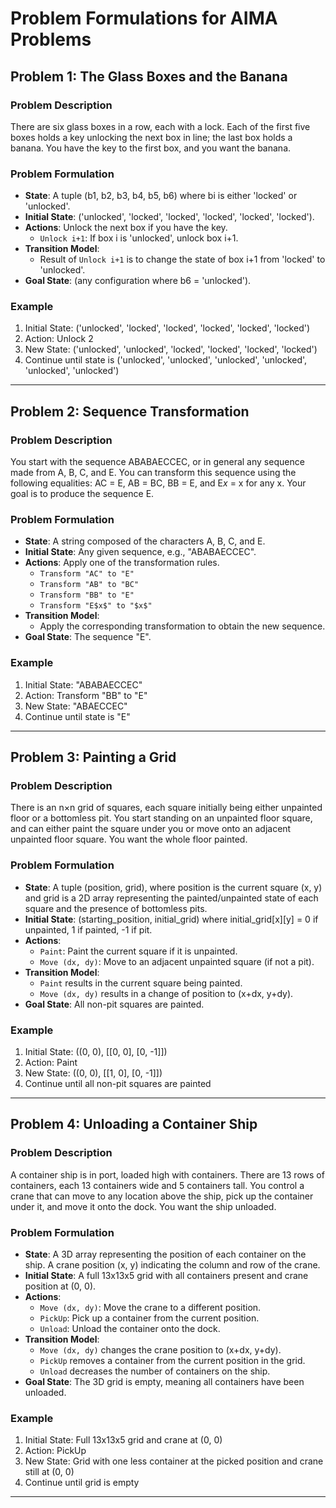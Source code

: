 # Problem Formulations for AIMA Problems

## Problem 1: The Glass Boxes and the Banana

### Problem Description
There are six glass boxes in a row, each with a lock. Each of the first five boxes holds a key unlocking the next box in line; the last box holds a banana. You have the key to the first box, and you want the banana.

### Problem Formulation
- **State**: A tuple (b1, b2, b3, b4, b5, b6) where bi is either 'locked' or 'unlocked'.
- **Initial State**: ('unlocked', 'locked', 'locked', 'locked', 'locked', 'locked').
- **Actions**: Unlock the next box if you have the key.
  - `Unlock i+1`: If box i is 'unlocked', unlock box i+1.
- **Transition Model**: 
  - Result of `Unlock i+1` is to change the state of box i+1 from 'locked' to 'unlocked'.
- **Goal State**: (any configuration where b6 = 'unlocked').

### Example
1. Initial State: ('unlocked', 'locked', 'locked', 'locked', 'locked', 'locked')
2. Action: Unlock 2
3. New State: ('unlocked', 'unlocked', 'locked', 'locked', 'locked', 'locked')
4. Continue until state is ('unlocked', 'unlocked', 'unlocked', 'unlocked', 'unlocked', 'unlocked')

---

## Problem 2: Sequence Transformation

### Problem Description
You start with the sequence ABABAECCEC, or in general any sequence made from A, B, C, and E. You can transform this sequence using the following equalities: AC = E, AB = BC, BB = E, and E$x$ = x for any x. Your goal is to produce the sequence E.

### Problem Formulation
- **State**: A string composed of the characters A, B, C, and E.
- **Initial State**: Any given sequence, e.g., "ABABAECCEC".
- **Actions**: Apply one of the transformation rules.
  - `Transform "AC" to "E"`
  - `Transform "AB" to "BC"`
  - `Transform "BB" to "E"`
  - `Transform "E$x$" to "$x$"`
- **Transition Model**: 
  - Apply the corresponding transformation to obtain the new sequence.
- **Goal State**: The sequence "E".

### Example
1. Initial State: "ABABAECCEC"
2. Action: Transform "BB" to "E"
3. New State: "ABAECCEC"
4. Continue until state is "E"

---

## Problem 3: Painting a Grid

### Problem Description
There is an n×n grid of squares, each square initially being either unpainted floor or a bottomless pit. You start standing on an unpainted floor square, and can either paint the square under you or move onto an adjacent unpainted floor square. You want the whole floor painted.

### Problem Formulation
- **State**: A tuple (position, grid), where position is the current square (x, y) and grid is a 2D array representing the painted/unpainted state of each square and the presence of bottomless pits.
- **Initial State**: (starting_position, initial_grid) where initial_grid[x][y] = 0 if unpainted, 1 if painted, -1 if pit.
- **Actions**: 
  - `Paint`: Paint the current square if it is unpainted.
  - `Move (dx, dy)`: Move to an adjacent unpainted square (if not a pit).
- **Transition Model**: 
  - `Paint` results in the current square being painted.
  - `Move (dx, dy)` results in a change of position to (x+dx, y+dy).
- **Goal State**: All non-pit squares are painted.

### Example
1. Initial State: ((0, 0), [[0, 0], [0, -1]])
2. Action: Paint
3. New State: ((0, 0), [[1, 0], [0, -1]])
4. Continue until all non-pit squares are painted

---

## Problem 4: Unloading a Container Ship

### Problem Description
A container ship is in port, loaded high with containers. There are 13 rows of containers, each 13 containers wide and 5 containers tall. You control a crane that can move to any location above the ship, pick up the container under it, and move it onto the dock. You want the ship unloaded.

### Problem Formulation
- **State**: A 3D array representing the position of each container on the ship. A crane position (x, y) indicating the column and row of the crane.
- **Initial State**: A full 13x13x5 grid with all containers present and crane position at (0, 0).
- **Actions**: 
  - `Move (dx, dy)`: Move the crane to a different position.
  - `PickUp`: Pick up a container from the current position.
  - `Unload`: Unload the container onto the dock.
- **Transition Model**: 
  - `Move (dx, dy)` changes the crane position to (x+dx, y+dy).
  - `PickUp` removes a container from the current position in the grid.
  - `Unload` decreases the number of containers on the ship.
- **Goal State**: The 3D grid is empty, meaning all containers have been unloaded.

### Example
1. Initial State: Full 13x13x5 grid and crane at (0, 0)
2. Action: PickUp
3. New State: Grid with one less container at the picked position and crane still at (0, 0)
4. Continue until grid is empty

---
